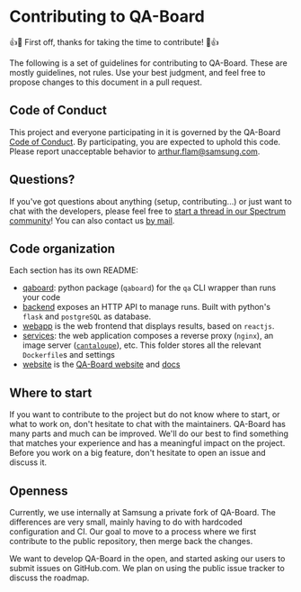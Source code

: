 # Contributing to QA-Board
👍🎉 First off, thanks for taking the time to contribute! 🎉👍

The following is a set of guidelines for contributing to QA-Board. These are mostly guidelines, not rules. Use your best judgment, and feel free to propose changes to this document in a pull request.

## Code of Conduct
This project and everyone participating in it is governed by the QA-Board [Code of Conduct](https://github.com/Samsung/qaboard/blob/master/CODE_OF_CONDUCT.md). By participating, you are expected to uphold this code. Please report unacceptable behavior to arthur.flam@samsung.com.

## Questions?
If you've got questions about anything (setup, contributing...) or just want to chat with the developers, please feel free to [start a thread in our Spectrum community](https://spectrum.chat/qaboard)! You can also contact us [by mail](arthur.flam@samsung.com).

## Code organization
Each section has its own README:
- [qaboard](qaboard/): python package (`qaboard`) for the `qa` CLI wrapper than runs your code
- [backend](backend/) exposes an HTTP API to manage runs. Built with python's `flask` and `postgreSQL` as database.
- [webapp](webapp/) is the web frontend that displays results, based on `reactjs`.
- [services](services/): the web application composes a reverse proxy (`nginx`), an image server ([`cantaloupe`](https://medusa-project.github.io/cantaloupe/)), etc. This folder stores all the relevant `Dockerfile`s and settings
- [website](website/) is the [QA-Board website](https://samsung.github.io/qaboard) and [docs](https://samsung.github.io/qaboard/docs) 

## Where to start
If you want to contribute to the project but do not know where to start, or what to work on, don't hesitate to chat with the maintainers. QA-Board has many parts and much can be improved. We'll do our best to find something that matches your experience and has a meaningful impact on the project. Before you work on a big feature, don't hesitate to open an issue and discuss it.


## Openness
Currently, we use internally at Samsung a private fork of QA-Board. The differences are very small, mainly having to do with hardcoded configuration and CI. Our goal to move to a process where we first contribute to the public repository, then merge back the changes.

We want to develop QA-Board in the open, and started asking our users to submit issues on GitHub.com. We plan on using the public issue tracker to discuss the roadmap.